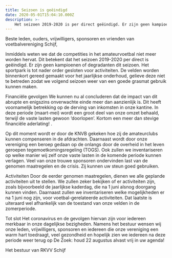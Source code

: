 ```yaml
---
title: Seizoen is geëindigd
date: 2020-05-01T15:04:10.000Z
description: >-
    Het seizoen 2019-2020 is per direct geëindigd. Er zijn geen kampioenen of degradanten dit seizoen. Het sportpark is tot nader order gesloten voor activiteiten.
---
```

Beste leden, ouders, vrijwilligers, sponsoren en vrienden van voetbalvereniging Schijf,

Inmiddels weten we dat de competities in het amateurvoetbal niet meer worden hervat. Dit betekent dat het seizoen 2019-2020 per direct is geëindigd. Er zijn geen kampioenen of degradanten dit seizoen. Het sportpark is tot nader order gesloten voor activiteiten. De velden worden binnenkort gereed gemaakt voor het jaarlijkse onderhoud, gelieve deze niet te betreden zodat we volgend seizoen weer van een goede grasmat gebruik kunnen maken.

Financiële gevolgen
We kunnen nu al concluderen dat de impact van dit abrupte en enigszins onverwachte einde meer dan aanzienlijk is. Dit heeft voornamelijk betrekking op de derving van inkomsten in onze kantine. In deze periode (maart-mei) wordt een groot deel van onze omzet behaald, terwijl de vaste lasten gewoon ‘doorlopen’. Kortom een meer dan stevige financiële aderlating! .
 
Op dit moment wordt er door de KNVB gekeken hoe zij de amateurclubs kunnen compenseren in de afdrachten. Daarnaast wordt door onze vereniging een beroep gedaan op de onlangs door de overheid in het leven geroepen tegemoetkomingsregeling (TOGS). Ook zullen we inventariseren op welke manier wij zelf onze vaste lasten in de komende periode kunnen verlagen. Veel van onze trouwe sponsoren ondervinden last van de genomen maatregelen en de crisis. Zij kunnen uw steun goed gebruiken.
 
Activiteiten
Door de eerder genomen maatregelen, dienen we alle geplande activiteiten uit te stellen. We zullen zeker bekijken of er activiteiten zijn, zoals bijvoorbeeld de jaarlijkse kaderdag, die na 1 juni alsnog doorgang kunnen vinden. Daarnaast zullen we inventariseren welke mogelijkheden er na 1 juni nog zijn, voor voetbal-gerelateerde activiteiten. Dat laatste is uiteraard wel afhankelijk van de toestand van onze velden in de zomerperiode.
 
Tot slot
Het coronavirus en de gevolgen hiervan zijn voor iedereen merkbaar in onze dagelijkse bezigheden. Namens het bestuur wensen wij onze leden, vrijwilligers, sponsoren en iedereen die onze vereniging een warm hart toedraagt, veel gezondheid en hopelijk zien we iedereen na deze periode weer terug op De Zoek: houd 22 augustus alvast vrij in uw agenda!
 
Het bestuur van RKVV Schijf
